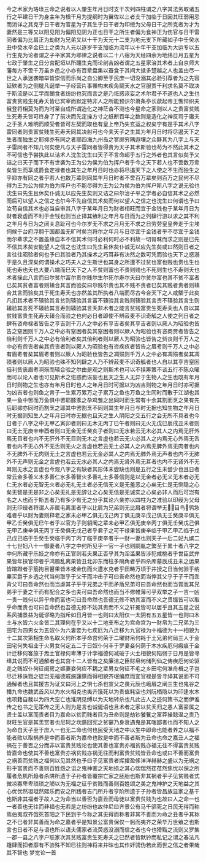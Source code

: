 <!-- { "loadSidebar": true } -->
今之术家为珞琭三命之说者以人肇生年月日时支干次列四柱谓之八字其法务取诸五行之平建日干为身主年为根干月为提纲时为翼佐以三者支干加临于日因其旺弱用忌而消详之其克乎日干者为官星为子其生乎日干者为印绶为父母日干之所克者为才为妻然是三等又以阳见阳为偏阳见阴为正也日干之所生者偏为食神正为伤官与日干雷同者偏为比肩正为劫财为兄弟又以十干为天元十二支为地元支下所藏如子中壬癸水丑中癸水辛金巳土之类为人元以逐岁干支加临为流年以十年干支加临为大运专以五行生克为论者谓之子平家其为耶律之说者以二十八宿为天经四余为地纬日月五星为七政于肇生之日分宫配垣以所躔生克而论剖吉凶者谓之五星家治其术者上自京师大藩每方不啻千万虽乡邑之小亦有百辈盘集以蚕食于其间大抵多楚越之人也盖由尽一世之人承迷袭暗举皆崇信而乐尚之自公卿至于民庶一切没溺其必验引荐者为之先容延欵者为之倒屣凡诞举一子经营片事罹构末疾角鬬天水之官服贾干利求名莫不取决于斯流是以工学而餬食者纷纷也究而言之是乃诳惑诙妄之术尔君子不道也人之生也富贵贫贱生死寿夭皆已冥宰而默定特非人之所能预识尔萧条亭长歘起帝王憔悴织夫俄登将相莫为而为时至自成所谓造化之神茫杳不测也今星命之家则以人之贵富贫贱生死寿夭皆可终身了了前决而先定操方寸之纸断百年之数则是造化之神反司于庸夫之手圣人难明而顺受者皆可左契而取也有皇上帝乃失玄运之权矣宁有是乎其术八字雷同者则贵富贫贱生死寿夭同其决射可也今夫天子之生其为年月日时将尽遏天下之生者而独生之耶抑亦有同之者耶四海九州岛之寥廓穷隅遐壤之众黟其为八字上与天子雷同者不知几何矣使凡与天子雷同者皆得贵为天子其术斯验也苟为不然此其术之不可信也予尝执此以诘术人沈生沈生曰天子不言命超乎五行之外者也其言似矣予又诘之曰天子而下不有世袭为王为公为侯为伯为挥户者乎今之天下若人也不啻数万辈矣皆生而享成爵食定禄者也其生之年月日时也亦将尽遏天下之人使之不生而独生之乎抑亦有同之者乎若人也数万辈则同其年月日时者不啻百万辈矣则百万之民何不尽得为王为公为侯为伯为挥户也不能尽得为王为公为侯为伯为挥户斯八字之说无验也沈生曰先生且休矣仆诚无以应先生矣则又诘之曰尔治子平之学者必自信其术之必然而后可以望人之信之也尔今不先自信其术矣而何以望人之信之也沈生曰何谓也予曰汝苟自信其术也必当自审其八字于某年月日为财者相旺而宜于金钱也于某年月日为财者衰虚而不利于金钱也则当止择其飨利之年月与日而为之列肆行游以求之其不利之年月与日为之闭关息趾可也今尔岁无不求之月月无不求之日劳劳皇皇奔走于尘埃伺候于台府浮翱于国都盖无旷时矣岂将尔之年月与日尽宜于金钱者乎不尽宜于金钱而尔辈求之不置盖缘自本不信其术何时必利何时必不利故一切冐昩而求之则是巳先不信其术矣安能望人之信之也沈生曰先生且休矣仆诚无以应先生矣或曰然则日者之言往往昭验者何也予曰其验者乃其操术之巧耳非有决然之数可凭而验也天下之惑溺于是久且深矣何谓操术之巧夫人之生斯世也其身之所遭不过贫也富也贱也贵也生也死也寿也夭也大要八端而巳天下之人不贫则富也不贵则贱也不死则生也不寿则夭也术者操此八言而曰尔贫尔富尔贵尔贱尔生尔死尔寿尔夭曰尔贫尔富也其不贫不富者已矣其贫者富者则辏合其言而验矣曰尔贱尔贵也其不贱不贵者巳矣其贱者贵者则辏合其言而验矣其于死生寿夭也亦然盖其所执者八端而尽古今合天下之人咸槩于此矣凡扣其术者不辏验其言贫则辏验其言富不辏验其言贱则辏验其言贵不辏验其言生则辏验其言死不辏验其言寿则辏验其言夭非术者之能言贫贱富贵生死寿夭也人自以其贫贱富贵生死寿夭辏合而验之也何必日者即使不辨菽麦不识奇觚之人使之列日者之肆有咨命禄者皆告之亨吉则千万人之中必有亨吉者矣其亨吉者则以厥人为昭验也皆告之窒困则千万人之中必有窒困者矣其窒困者则以厥人为昭验也有咨商贾者皆告之倍利则千万人之中必有倍利者矣其倍利者则以厥人为昭验也皆告之赀丧则千万人之中必有赀丧者矣其赀丧者则以厥人为昭验也有咨疾疚者皆告之眉耉则千万人之中必有眉耉者矣其眉耉者则以厥人为昭验也皆告之凋殒则千万人之中必有凋殒者矣其凋殒者则以厥人为昭验也殊不知列肆之人乃不辨菽麦不识奇觚者也人自以其亨吉窒困倍利赀丧眉耉凋殒而辏合验之尔由是观之则斯术也可以不挟筹策不谈五行不陈众曜而可以论人者也可见斯术之诳惑而诙妄也且天之生人无异于生物人之生也既有年月日时则物之生也亦有年月日时也人之年月日时可据以为凶吉则物之年月日时亦可据为凶吉者也则鱼之育子一生累万累万之子累万之鱼也万鱼之生同时而散于江湖也其果一鱼中罟而万鱼俱中罟耶豚豕之孕鸡雏之出同时而生常有十余其割而烹之果有先后耶抑亦同时而割烹之耶其中罟割烹不同则其生年月日与时无据也知生物之年月日时无据则知生人之年月日时亦无据也且天之生人阴阳之交五行之会无所不具者也今日者于八字之中无甲乙寅卯者则曰无木无丙丁巳午者则曰无火无戊巳辰戌丑未者则曰无土无庚辛申酉者则曰无金无壬癸亥子者则曰无水若云无木必其人之内焉无肝外焉无目者也内不无肝外不无目则无木之言虚也若云无火必其人之内焉无心外焉无舌者也内不无心外不无舌则无火之言虚也若云无土必其人之内焉无脾外焉无肉者也内不无脾外不无肉则无土之言虚也若云无金必其人之内焉无肺外焉无声者也内不无肺外不无声则无金之言虗也若云无水必其人之内焉无肾外焉无耳者也内不无肾外不无耳则无水之言虚也今观八字之有缺者其形体未尝缺也则是五行之生未尝少也且日者常云金多善义木多善仁水多善智火多善礼土多善信则是以无金者必无义无木者必无仁无水者必无智无火者必无礼无土者必无信无义是无羞恶之心矣无仁是无恻隐之心矣无智是无是非之心矣无礼是无辞让之心矣无信是无诚实之心矣必非人而后可岂有名之人也而于斯五者乃有多少有无之分乎其论六亲亦以四柱为之准验以印绶为父母则无印绶者将谓人非属毛离里者乎以比肩为兄弟则无比肩者将谓举无&#63150;&#62323;目鸟&#63151;鸰急难者乎以财为妻则释老之家未必甲乙俱无戊己丙丁俱无庚辛戊己俱无壬癸庚辛俱无甲乙壬癸俱无巳午者乎以官为子则貂阉之辈未必甲乙俱无庚辛丙丁俱无壬癸戊己俱无甲乙庚辛俱无丙丁壬癸俱无戊己者乎君子之可干禄果皆庚辛临于甲乙甲乙临于戊己戊己临于壬癸壬癸临于丙丁丙丁临于庚辛者乎一财一妻也则天子一后二妃九嫔二十七世妇八十一御妻者八字之中何所见乎一官一子也则嗣胤之繁至于累十者八字之中何所藏乎乐妓之命亦有正官则若夫果正否乎其为淫滥果皆涉犯咸桃者乎世臣武弁果皆年挟官印者乎鸿鴈乱离果皆丑北卯东而柱多隔角者乎四杀库墓辰戌丑未之运果皆蹭蹬者乎筋拘目瞽果皆木被金伤而火遭水克者乎田畴万顷于井授之日当何验乎纳粟买爵于乡选之代当何取乎于父干而冲击子可曰吾命然也而当悖其父乎于子干而乖背父可曰吾命然也而当虐其子乎于兄弟之干而矛盾兄弟可曰吾命然也而当胥戕其兄弟乎于妻之干而有配合之多也夫可曰吾命然也而当不修帷薄可乎双举之子一吉一凶一贵一贱何以异乎命而富也可曰吾命然也吾德无修不妨其富而不义之贯镪皆可以取乎命而贵也可曰吾命然也吾德无修不妨其贵而不义之轩冕皆可以居乎且其五星之说系风捕景益为诞谬略为指斥如日月皆一也则曰太阳仅一太阴有五五星皆一也则曰木土与水皆六火金皆二其理何在乎又以十二地支布之为宫命宫为一财帛为二兄弟为三田宅为四男女为五奴仆为六妻妾为七疾厄为八迁移为九官禄为十福德为十一相貌为十二其次第相生命名取义何所本乎命宫何荣于二曜财帛何耗于土兄弟何局三人于金田宅何失祖业于火男女何定五二于日奴仆何丰于罗妻妾何荫于木水疾厄何瘢痕于金计迁移何客旅于炁土官禄何卑薄于计孛福德何减破于火土相貌何陷弱于日月是皆寻绎其说而不可通解者也其宫十二人皆有之矣廉洁之臣财帛何储列仙之俦疾厄何论驱走之贱奴仆何征闺房之姬妻妾何应不耦之辈男女何征不毛之乡田宅何准舟楫之子岂尽迁移诛戮之徒岂无福德戚施籧篨而得相貌齐氓编庶而宜官禄是皆寻绎其说而不可通解者也且其援古为证又曰河上之惧七杀也宣父之畏元辰也峨眉之阐三生也鬼谷之播九命也魏武首风以为水火相克也夷齐饿死以为贵值耗空也刘阮栖隐以为印逢水木也项籍自裁以为四大空亡也淮阴见缚以为天地转杀也凡此古人之迹何策书之而伊谁传之也书之无策传之无人则为是言也诚诞语也且术者之家以贫夭归之愚人富豪属之贤士盖以富而贵者目为嘉命以贫而贱者目为丑命则是劫钞饕餮之富莽操懿温之贵乃财旺生官是其羡赏者也尼轲之坎踬回宪之贫窭乃身衰遇鬼是其嗤鄙者也而不知人之为命自天子至于庶人一也无二命也何也民受天地之中以生中即命也能者养之以福不能者败以取祸养是中而善者斯为嘉命也败是中而不善者斯为丑命也命之嘉丑人之福祸在于善否之分而非以富贵贫贱论也使其善也富贵亦福贫贱亦福无往不得富贵贫贱皆嘉命也使其不善也富贵亦祸贫贱亦祸无往而利富贵贫贱皆丑命也或曰不善而富贵之祸善而贫贱之福何以见其然也予曰子见富贵者挥攉盈侈洋洋赫赫之盛以为无祸之形乎富贵而不善则百姓怨之诅之鬼神害之天地损之其心惴惴然荏荏然焦忧以保之所履者危机所趋者杀阱所遗于子孙者皆覆宗亡家之胚胎也斯非其祸者乎子见贫贱者式微凉寡卑卑琐琐之陋以为无福之征乎贫贱而善则百姓颂之美之鬼神护之天地益之其心优优然坦坦然熙乐而安之所践者吉门所升者亨阶所遗于子孙者皆昌族显家之基干也斯非其福者乎故人之为命当以善否为嘉丑而毋徒以富贵贫贱为也故曰人之命一也一者善也无往而非福也无若是之纷纷也故仲尼曰齐景公有马千驷死之日民无得而称焉伯夷叔齐饿死首阳之下民到于今称之其无得而称者非其不善而为命之丑者乎其称之不巳者非其善而为命之嘉者乎是知景公富贵保仅一躬而夷齐之荣华万世飨之也斯言也日者不足与语也所以语夫儒家者流荧惑没溺而信之者也今也猾黠之流则又罗集一郡一县之八字户联家次其贫贱富贵生死寿夭之巳然者皆默钤而私记之谓之春法凡踵肆而扣者靡有不验殊不知巳往则神将来并昩也其作奸骋伪若此而世之信之者果哉其不智也
梦觉论一首
